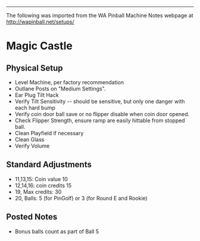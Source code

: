 ***
The following was imported from the WA Pinball Machine Notes webpage at http://wapinball.net/setups/
# Magic Castle
## Physical Setup
-   Level Machine, per factory recommendation
-   Outlane Posts on "Medium Settings".
-   Ear Plug Tilt Hack
-   Verify Tilt Sensitivity -- should be sensitive, but only one danger with each hard bump
-   Verify coin door ball save or no flipper disable when coin door opened.
-   Check Flipper Strength, ensure ramp are easily hittable from stopped ball.
-   Clean Playfield if necessary
-   Clean Glass
-   Verify Volume
## Standard Adjustments
-   11,13,15: Coin value 10
-   12,14,16: coin credits 15
-   19, Max credits: 30
-   20, Balls: 5 (for PinGolf) or 3 (for Round E and Rookie)
## Posted Notes
-   Bonus balls count as part of Ball 5
